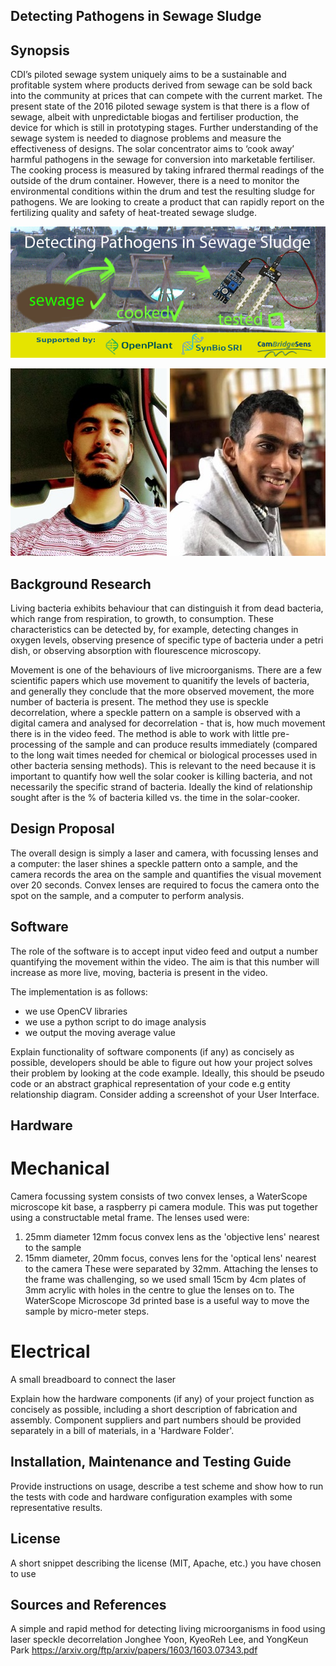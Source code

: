 
## Detecting Pathogens in Sewage Sludge

## Synopsis

CDI’s piloted sewage system uniquely aims to be a sustainable and profitable system where products derived from sewage can be sold back into the community at prices that can compete with the current market.
The present state of the 2016 piloted sewage system is that there is a flow of sewage, albeit with unpredictable biogas and fertiliser production, the device for which is still in prototyping stages. Further understanding of the sewage system is needed to diagnose problems and measure the effectiveness of designs.
The solar concentrator aims to ‘cook away’ harmful pathogens in the sewage for conversion into marketable fertiliser. The cooking process is measured by taking infrared thermal readings of the outside of the drum container. However, there is a need to monitor the environmental conditions within the drum and test the resulting sludge for pathogens.
We are looking to create a product that can rapidly report on the fertilizing quality and safety of heat-treated sewage sludge.

![Banner_image](Pictures/BrandingBanner.jpg)

![Farhaan](Pictures/farhaanheadshot.jpg)
![Samad](Pictures/samadheadshot.jpg)


## Background Research
Living bacteria exhibits behaviour that can distinguish it from dead bacteria, which range from respiration, to growth, to consumption. These characteristics can be detected by, for example, detecting changes in oxygen levels, observing presence of specific type of bacteria under a petri dish, or observing absorption with flourescence microscopy. 

Movement is one of the behaviours of live microorganisms. There are a few scientific papers which use movement to quanitify the levels of bacteria, and generally they conclude that the more observed movement, the more number of bacteria is present. The method they use is speckle decorrelation, where a speckle pattern on a sample is observed with a digital camera and analysed for decorrelation - that is, how much movement there is in the video feed. The method is able to work with little pre-processing of the sample and can produce results immediately (compared to the long wait times needed for chemical or biological processes used in other bacteria sensing methods). 
This is relevant to the need because it is important to quantify how well the solar cooker is killing bacteria, and not necessarily the specific strand of bacteria. Ideally the kind of relationship sought after is the % of bacteria killed vs. the time in the solar-cooker.

## Design Proposal
The overall design is simply a laser and camera, with focussing lenses and a computer: the laser shines a speckle pattern onto a sample, and the camera records the area on the sample and quantifies the visual movement over 20 seconds. Convex lenses are required to focus the camera onto the spot on the sample, and a computer to perform analysis.

## Software

The role of the software is to accept input video feed and output a number quantifying the movement within the video. The aim is that this number will increase as more live, moving, bacteria is present in the video.

The implementation is as follows:
- we use OpenCV libraries
- we use a python script to do image analysis
- we output the moving average value

Explain functionality of software components (if any) as concisely as possible, developers should be able to figure out how your project solves their problem by looking at the code example. Ideally, this should be pseudo code or an abstract graphical representation of your code e.g entity relationship diagram. Consider adding a screenshot of your User Interface.

## Hardware

# Mechanical
Camera focussing system consists of two convex lenses, a WaterScope microscope kit base, a raspberry pi camera module. This was put together using a constructable metal frame. 
The lenses used were: 
1) 25mm diameter 12mm focus convex lens as the 'objective lens' nearest to the sample
2) 15mm diameter, 20mm focus, conves lens for the 'optical lens' nearest to the camera
These were separated by 32mm. 
Attaching the lenses to the frame was challenging, so we used small 15cm by 4cm plates of 3mm acrylic with holes in the centre to glue the lenses on to. 
The WaterScope Microscope 3d printed base is a useful way to move the sample by micro-meter steps. 

# Electrical
A small breadboard to connect the laser


Explain how the hardware components (if any) of your project function as concisely as possible, including a short description of fabrication and assembly. Component suppliers and part numbers should be provided separately in a bill of materials, in a 'Hardware Folder'.

## Installation, Maintenance and Testing Guide

Provide instructions on usage, describe a test scheme and show how to run the tests with code and hardware configuration examples with some representative results.

## License

A short snippet describing the license (MIT, Apache, etc.) you have chosen to use

## Sources and References

A simple and rapid method for detecting living microorganisms in food  using laser speckle decorrelation
Jonghee Yoon, KyeoReh Lee, and YongKeun Park
https://arxiv.org/ftp/arxiv/papers/1603/1603.07343.pdf
